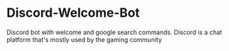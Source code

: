 # Discord-Welcome-Bot

Discord bot with welcome and google search commands. Discord is a chat platform that's mostly used by the gaming community

